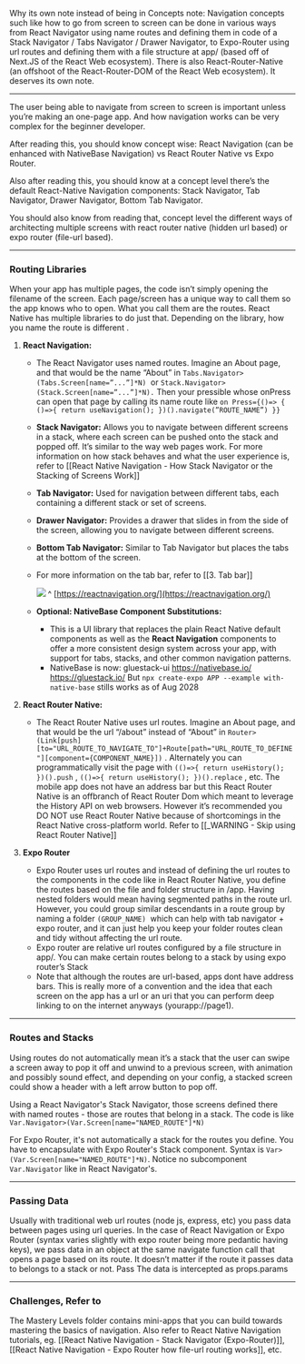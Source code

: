 Why its own note instead of being in Concepts note:
Navigation concepts such like how to go from screen to screen can be done in various ways from React Navigator using name routes and defining them in code of a Stack Navigator / Tabs Navigator / Drawer Navigator, to Expo-Router using url routes and defining them with a file structure at app/ (based off of Next.JS of the React Web ecosystem). There is also React-Router-Native (an offshoot of the React-Router-DOM of the React Web ecosystem). It deserves its own note.

---

The user being able to navigate from screen to screen is important unless you’re making an one-page app. And how navigation works can be very complex for the beginner developer.   

After reading this, you should know concept wise: React Navigation (can be enhanced with NativeBase Navigation) vs React Router Native vs Expo Router.

Also after reading this, you should know at a concept level there’s the default React-Native Navigation components: Stack Navigator, Tab Navigator, Drawer Navigator, Bottom Tab Navigator.

You should also know from reading that, concept level the different ways of architecting multiple screens with react router native (hidden url based) or expo router (file-url based).

---

### Routing Libraries

When your app has multiple pages, the code isn’t simply opening the filename of the screen. Each page/screen has a unique way to call them so the app knows who to open. What you call them are the routes. React Native has multiple libraries to do just that. Depending on the library, how you name the route is different .

1. **React Navigation:**
	- The React Navigator uses named routes. Imagine an About page, and that would be the name “About” in `Tabs.Navigator>(Tabs.Screen[name=”...”]*N)`  or `Stack.Navigator>(Stack.Screen[name=”...”]*N).` Then your pressible whose onPress can open that page by calling its name route like `on Press={()=> { ()=>{ return useNavigation(); })().navigate(”ROUTE_NAME”) }}`
	- **Stack Navigator:** Allows you to navigate between different screens in a stack, where each screen can be pushed onto the stack and popped off. It’s similar to the way web pages work. For more information on how stack behaves and what the user experience is, refer to [[React Native Navigation - How Stack Navigator or the Stacking of Screens Work]]
	- **Tab Navigator:** Used for navigation between different tabs, each containing a different stack or set of screens.
	- **Drawer Navigator:** Provides a drawer that slides in from the side of the screen, allowing you to navigate between different screens.
	- **Bottom Tab Navigator:** Similar to Tab Navigator but places the tabs at the bottom of the screen.  
	- For more information on the tab bar, refer to [[3. Tab bar]]
		
		![](https://i.imgur.com/ie28FiP.png)
		^ [https://reactnavigation.org/](https://reactnavigation.org/)

	- **Optional: NativeBase Component Substitutions:**
		- This is a UI library that replaces the plain React Native default components as well as the **React Navigation** components to offer a more consistent design system across your app, with support for tabs, stacks, and other common navigation patterns.
		- NativeBase is now: gluestack-ui
			https://nativebase.io/
			https://gluestack.io/
			But `npx create-expo APP --example with-native-base` stills works as of Aug 2028


2. **React Router Native:**
	- The React Router Native uses url routes. Imagine an About page, and that would be the url “/about” instead of “About” in `Router>(Link[push][to="URL_ROUTE_TO_NAVIGATE_TO"]+Route[path="URL_ROUTE_TO_DEFINE"][component={COMPONENT_NAME}])` . Alternately you can programmatically visit the page with `(()=>{ return useHistory(); })().push` , `(()=>{ return useHistory(); })().replace` , etc. The mobile app does not have an address bar but this React Router Native is an offbranch of React Router Dom which meant to leverage the History API on web browsers. However it’s recommended you DO NOT use React Router Native because of shortcomings in the React Native cross-platform world. Refer to [[_WARNING - Skip using React Router Native]]


3. **Expo Router**
	- Expo Router uses url routes and instead of defining the url routes to the components in the code like in React Router Native, you define the routes based on the file and folder structure in /app. Having nested folders would mean having segmented paths in the route url. However, you could group similar descendants in a route group by naming a folder `(GROUP_NAME)`  which can help with tab navigator + expo router, and it can just help you keep your folder routes clean and tidy without affecting the url route.
	- Expo router are relative url routes configured by a file structure in app/. You can make certain routes belong to a stack by using expo router’s Stack
	- Note that although the routes are url-based, apps dont have address bars. This is really more of a convention and the idea that each screen on the app has a url or an uri that you can perform deep linking to on the internet anyways (yourapp://page1).

---

### Routes and Stacks

Using routes do not automatically mean it’s a stack that the user can swipe a screen away to pop it off and unwind to a previous screen, with animation and possibly sound effect, and depending on your config, a stacked screen could show a header with a left arrow button to pop off. 

Using a React Navigator's Stack Navigator, those screens defined there with named routes - those are routes that belong in a stack. The code is like `Var.Navigator>(Var.Screen[name="NAMED_ROUTE"]*N)`

For Expo Router, it's not automatically a stack for the routes you define. You have to encapsulate with Expo Router's Stack component. Syntax is `Var>(Var.Screen[name="NAMED_ROUTE"]*N)`. Notice no subcomponent `Var.Navigator` like in React Navigator's.

---

### Passing Data

Usually with traditional web url routes (node js, express, etc) you pass data between pages using url queries. In the case of React Navigation or Expo Router (syntax varies slightly with expo router being more pedantic having keys), we pass data in an object at the same navigate function call that opens a page based on its route. It doesn’t matter if the route it passes data to belongs to a stack or not. Pass The data is intercepted as props.params

---

### Challenges, Refer to

The Mastery Levels folder contains mini-apps that you can build towards mastering the basics of navigation. Also refer to React Native Navigation tutorials, eg. [[React Native Navigation - Stack Navigator (Expo-Router)]], [[React Native Navigation - Expo Router how file-url routing works]], etc.